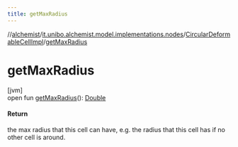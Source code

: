 ```yaml
---
title: getMaxRadius
---
```

//[alchemist](../../../index.html)/[it.unibo.alchemist.model.implementations.nodes](../index.html)/[CircularDeformableCellImpl](index.html)/[getMaxRadius](get-max-radius.html)



# getMaxRadius



[jvm]\
open fun [getMaxRadius](get-max-radius.html)(): [Double](https://kotlinlang.org/api/latest/jvm/stdlib/kotlin/-double/index.html)



#### Return



the max radius that this cell can have, e.g. the radius that this cell has if no other cell is around.




